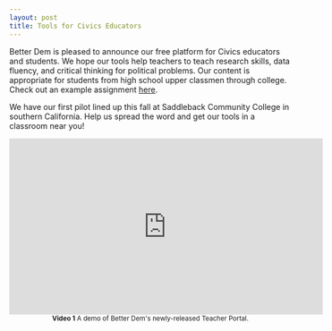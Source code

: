 ```yaml
---
layout: post
title: Tools for Civics Educators
---
```


Better Dem is pleased to announce our free platform for Civics educators and students.
We hope our tools help teachers to teach research skills, data fluency, and critical thinking for political problems.
Our content is appropriate for students from high school upper classmen through college.
Check out an example assignment <a href="https://www.demportal.org/apps/reading_assignment/participate/877159">here</a>. 

We have our first pilot lined up this fall at Saddleback Community College in southern California.
Help us spread the word and get our tools in a classroom near you!

<center>
<iframe width="560" height="315" src="https://www.youtube.com/embed/axDOavDkOQk" frameborder="0" allowfullscreen></iframe><br>
<small><b>Video 1</b> A demo of Better Dem's newly-released Teacher Portal.</small></center>
